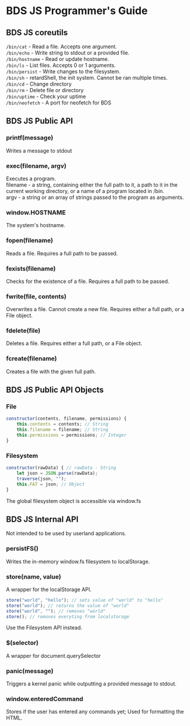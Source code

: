 # BDS JS Programmer's Guide
## BDS JS coreutils
`/bin/cat` - Read a file. Accepts one argument.  
`/bin/echo` - Write string to stdout or a provided file.  
`/bin/hostname` - Read or update hostname.  
`/bin/ls` - List files. Accepts 0 or 1 arguments.  
`/bin/persist` - Write changes to the filesystem.  
`/bin/sh` - retardShell, the init system. Cannot be ran multiple times.  
`/bin/cd` - Change directory  
`/bin/rm` - Delete file or directory  
`/bin/uptime` - Check your uptime  
`/bin/neofetch` - A port for neofetch for BDS

## BDS JS Public API
### printf(message)
Writes a message to stdout
### exec(filename, argv)
Executes a program.  
filename - a string, containing either the full path to it, a path to it in the current working directory, 
or a name of a program located in /bin.  
argv - a string or an array of strings passed to the program as arguments.
### window.HOSTNAME
The system's hostname.
### fopen(filename)
Reads a file. Requires a full path to be passed.
### fexists(filename)
Checks for the existence of a file. Requires a full path to be passed.
### fwrite(file, contents)
Overwrites a file. Cannot create a new file. Requires either a full path, or a File object.
### fdelete(file)
Deletes a file. Requires either a full path, or a File object.
### fcreate(filename)
Creates a file with the given full path.

## BDS JS Public API Objects
### File
```js
constructor(contents, filename, permissions) {
	this.contents = contents; // String
	this.filename = filename; // String
	this.permissions = permissions; // Integer
}
```
### Filesystem
```js
constructor(rawData) { // rawData - String
	let json = JSON.parse(rawData);
	traverse(json, "");
	this.FAT = json; // Object
}
```
The global filesystem object is accessible via window.fs

## BDS JS Internal API
Not intended to be used by userland applications.
### persistFS()
Writes the in-memory window.fs filesystem to localStorage.
### store(name, value)
A wrapper for the localStorage API.
```js
store("world", "hello"); // sets value of "world" to "hello"
store("world"); // returns the value of "world"
store("world", ""); // removes "world"
store(); // removes everyting from localstorage
```
Use the Filesystem API instead.
### $(selector)
A wrapper for document.querySelector
### panic(message)
Triggers a kernel panic while outputting a provided message to stdout.
### window.enteredCommand
Stores if the user has entered any commands yet; Used for formatting the HTML.